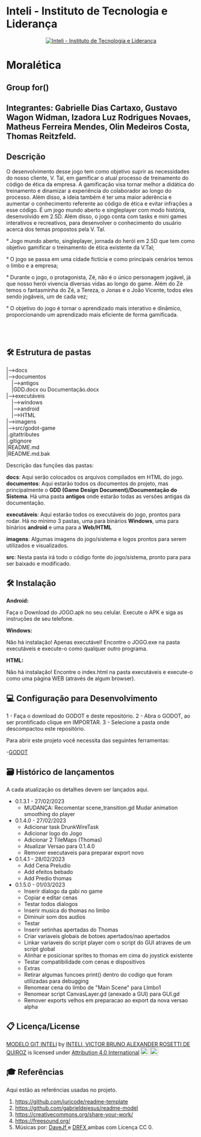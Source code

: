 # Inteli - Instituto de Tecnologia e Liderança 

<p align="center">
<a href= "https://www.inteli.edu.br/"><img src="https://www.inteli.edu.br/wp-content/uploads/2021/08/20172028/marca_1-2.png" alt="Inteli - Instituto de Tecnologia e Liderança" border="0"></a>
</p>

# Moralética

## Group for()

## Integrantes: Gabrielle Dias Cartaxo, Gustavo Wagon Widman, Izadora Luz Rodrigues Novaes, Matheus Ferreira Mendes, Olin Medeiros Costa, Thomas Reitzfeld.

## Descrição

O desenvolvimento desse jogo tem como objetivo suprir as necessidades do nosso cliente, V. Tal, em gamificar o atual processo de treinamento do código de ética da empresa. A gamificação visa tornar melhor a didática do treinamento e dinamizar a experiência do colaborador ao longo do processo. Além disso, a ideia também é ter uma maior aderência e aumentar o conhecimento referente ao código de ética e evitar infrações a esse código.
É um jogo mundo aberto e singleplayer com modo história, desenvolvido em 2.5D. Além disso, o jogo conta com tasks e mini games interativos e recreativos, para desenvolver o conhecimento do usuário acerca dos temas propostos pela V. Tal.

° Jogo mundo aberto, singleplayer, jornada do herói em 2.5D que tem como objetivo gamificar o treinamento de ética existente da V.Tal;

° O jogo se passa em uma cidade fictícia e como principais cenários temos o limbo e a empresa;

° Durante o jogo, o protagonista, Zé, não é o único personagem jogável, já que nosso herói vivencia diversas vidas ao longo do game. Além do Zé temos o fantasminha do Zé, a Tereza, o Jonas e o João Vicente, todos eles sendo jogáveis, um de cada vez;

° O objetivo do jogo é tornar o aprendizado mais interativo e dinâmico, proporcionando um aprendizado mais eficiente de forma gamificada.


<br><br>

## 🛠 Estrutura de pastas

|-->docs<br>
|-->documentos<br>
  &emsp;|-->antigos<br>
  &emsp;|GDD.docx ou Documentação.docx<br>
|-->executáveis<br>
  &emsp;|-->windows<br>
  &emsp;|-->android<br>
  &emsp;|-->HTML<br>
|-->imagens<br>
|-->src/godot-game<br>
|.gitattributes<br>
|.gitignore<br>
|README.md<br>
|README.md.bak<br>


Descrição das funções das pastas:

<b>docs</b>: Aqui serão colocados os arquivos compilados em HTML do jogo.
<b>documentos</b>: Aqui estarão todos os documentos do projeto, mas principalmente o <b>GDD (Game Design Document)/Documentação do Sistema</b>. Há uma pasta <b>antigos</b> onde estarão todas as versões antigas da documentação.

<b>executáveis</b>: Aqui estarão todos os executáveis do jogo, prontos para rodar. Há no mínimo 3 pastas, uma para binários <b>Windows</b>, uma para binários <b>android</b> e uma para a <b>Web/HTML</b>

<b>imagens</b>: Algumas imagens do jogo/sistema e logos prontos para serem utilizados e visualizados.

<b>src</b>: Nesta pasta irá todo o código fonte do jogo/sistema, pronto para para ser baixado e modificado.

## 🛠 Instalação

<b>Android:</b>

Faça o Download do JOGO.apk no seu celular.
Execute o APK e siga as instruções de seu telefone.

<b>Windows:</b>

Não há instalação! Apenas executável!
Encontre o JOGO.exe na pasta executáveis e execute-o como qualquer outro programa.

<b>HTML:</b>

Não há instalação!
Encontre o index.html na pasta executáveis e execute-o como uma página WEB (através de algum browser).

## 💻 Configuração para Desenvolvimento

1 - Faça o download do GODOT e deste repositório.
2 - Abra o GODOT, ao ser prontificado clique em IMPORTAR.
3 - Selecione a pasta onde descompactou este repositório.

Para abrir este projeto você necessita das seguintes ferramentas:

-<a href="https://godotengine.org/download">GODOT</a>

## 🗃 Histórico de lançamentos

A cada atualização os detalhes devem ser lançados aqui.

* 0.1.3.1 - 27/02/2023
    * MUDANÇA: Recomentar scene_transition.gd 
      Mudar animation smoothing do player 
* 0.1.4.0 - 27/02/2023
    *  Adicionar task DrunkWireTask
    *  Adicionar logo do Jogo
    *  Adicionar 2 TileMaps (Thomas)
    *  Atualizar Versao para 0.1.4.0
    *  Remover executaveis para preparar export novo
* 0.1.4.1 - 28/02/2023
    *  Add Cena Preludio
    *  Add efeitos bebado
    *  Add Predio thomas
* 0.1.5.0 - 01/03/2023
  -  Inserir dialogo da gabi no game
    *  Copiar e editar cenas
    *  Testar todos dialogos
  -  Inserir musica do thomas no limbo
    *  Diminuir som dos audios
    *  Testar
  -  Inserir setinhas apertadas do Thomas
    *  Criar variaveis globais de botoes apertados/nao apertados
    *  Linkar variaveis do script player com o script do GUI atraves de um script global
    *  Alinhar e posicionar sprites to thomas em cima do joystick existente
    *  Testar compatibilidade com cenas e dispositivos
  -  Extras
    *  Retirar algumas funcoes print() dentro do codigo que foram utilizadas para debugging
    *  Renomear cena do limbo de "Main Scene" para LImbo1
    *  Renomear script CanvasLayer.gd (anexado a GUI) para GUI.gd
    *  Remover exports velhos em preparacao ao export da nova versao alpha
## 📋 Licença/License

<p xmlns:cc="http://creativecommons.org/ns#" xmlns:dct="http://purl.org/dc/terms/"><a property="dct:title" rel="cc:attributionURL" href="https://github.com/Spidus/Teste_Final_1">MODELO GIT INTELI</a> by <a rel="cc:attributionURL dct:creator" property="cc:attributionName" href="https://www.yggbrasil.com.br/vr">INTELI, VICTOR BRUNO ALEXANDER ROSETTI DE QUIROZ</a> is licensed under <a href="http://creativecommons.org/licenses/by/4.0/?ref=chooser-v1" target="_blank" rel="license noopener noreferrer" style="display:inline-block;">Attribution 4.0 International<img style="height:22px!important;margin-left:3px;vertical-align:text-bottom;" src="https://mirrors.creativecommons.org/presskit/icons/cc.svg?ref=chooser-v1"><img style="height:22px!important;margin-left:3px;vertical-align:text-bottom;" src="https://mirrors.creativecommons.org/presskit/icons/by.svg?ref=chooser-v1"></a></p>

## 🎓 Referências

Aqui estão as referências usadas no projeto.

1. <https://github.com/iuricode/readme-template>
2. <https://github.com/gabrieldejesus/readme-model>
3. <https://creativecommons.org/share-your-work/>
4. <https://freesound.org/>
5. Músicas por: <a href="https://freesound.org/people/DaveJf/sounds/616544/"> DaveJf </a> e <a href="https://freesound.org/people/DRFX/sounds/338986/"> DRFX </a> ambas com Licença CC 0.
